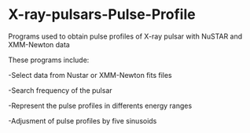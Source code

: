# X-ray-pulsars-Pulse-Profile

Programs used to obtain pulse profiles of X-ray pulsar with NuSTAR and XMM-Newton data 

These programs include:

-Select data from Nustar or XMM-Newton fits files

-Search frequency of the pulsar

-Represent the pulse profiles in differents energy ranges

-Adjusment of pulse profiles by five sinusoids
